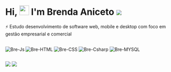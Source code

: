 ##
<h1 alinhar="left">Hi, <img src="https://github.com/EvanderInacio/EvanderInacio/blob/main/images/Earth.gif?raw=true" width="30"> I'm Brenda Aniceto
 <img src="https://raw.githubusercontent.com/kaueMarques/kaueMarques/master/hi.gif" largura="30"></h1 >

⚡  Estudo desenvolvimento de software web, mobile e desktop com foco em gestão empresarial e comercial

<div estilo="exibição: inline_block"><br>
  <img alinhar="centro" alt="Bre-Js" altura="30" largura="40" src="https://raw.githubusercontent.com/devicon/devicon/master/icons/javascript/javascript-plain.svg">
  <img alinhar="centro" alt="Bre-HTML" altura="30" largura="40" src="https://raw.githubusercontent.com/devicon/devicon/master/icons/html5/html5-original.svg">
  <img alinhar="centro" alt="Bre-CSS" altura="30" largura="40" src="https://raw.githubusercontent.com/devicon/devicon/master/icons/css3/css3-original.svg">
  <img alinhar="centro" alt="Bre-Csharp" altura="30" largura="40" src="https://raw.githubusercontent.com/devicon/devicon/master/icons/csharp/csharp-original.svg">
  <img alinhar="centro" alt="Bre-MYSQL" src="https://img.shields.io/badge/MySQL-00000F?style=for-the-badge&logo=mysql&logoColor=white">&nbsp;
  
</div >
  
  ##
 
<div > 
 
 
 

  <a href = "mailto: brendabuenobrito@gmail.com"><img src="https://img.shields.io/badge/-Gmail-%23333?style = for-the-badge&logo = gmail&logoColor = branco " alvo="_em branco"></a>
  <a href="https://www.linkedin.com/in/brenda-aniceto-bueno-580640239" alvo="_em branco"><img src="https://img.shields.io/badge/-LinkedIn-%230077B5?style = for-the-badge&logo = linkedin&logoColor = branco " alvo="_em branco"></a> 
  
  
</div>
